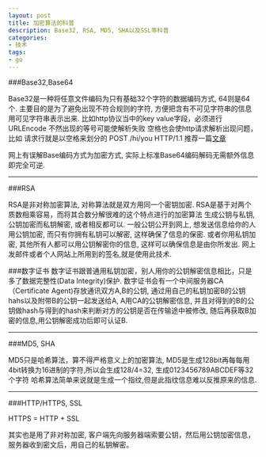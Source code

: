```yaml
---
layout: post
title: 加密算法的科普
description: Base32, RSA, MD5, SHA以及SSL等科普
categories:
- 技术
tags:
- go
---
```


###Base32,Base64

Base32是一种将任意文件编码为只有基础32个字符的数据编码方式, 64则是64个.
主要目的是为了避免出现不符合规则的字符, 方便把含有不可见字符串的信息用可见字符串表示出来.
比如http协议当中的key value字段，必须进行URLEncode 不然出现的等号可能使解析失败 空格也会使http请求解析出现问题，比如 请求行就是以空格来划分的 POST /hi/you HTTP/1.1  推荐一篇[文章](http://blog.xiayf.cn/2016/01/24/base64-encoding/) 

网上有误解Base编码方式为加密方式, 实际上标准Base64编码解码无需额外信息即完全可逆.

---

###RSA

RSA是非对称加密算法, 对称算法就是双方用同一个密钥加密.
RSA是基于对两个质数相乘容易，而将其合数分解很难的这个特点进行的加密算法
生成公钥与私钥, 公钥加密而私钥解密, 或者相反都可以.
一般公钥公开到网上, 想发送信息给你的人用公钥加密, 而只有你拥有私钥可以解密, 这样确保了信息的保密.
或者你用私钥加密, 其他所有人都可以用公钥解密你的信息, 这样可以确保信息是由你所发出. 网上发邮件或者个人网站上所用到的签名,就是使用此技术.

###数字证书
数字证书跟普通用私钥加密，别人用你的公钥解密信息相比，只是多了数据完整性(Data Integrity)保护.
数字证书会有一个中间服务器CA（Certificate Agent)存放通讯双方A,B的公钥, 通过用自己的私钥加密B的公钥hahs以及附带B的公钥一起发送给A, A用CA的公钥解密信息, 并且对得到的B的公钥做hash与得到的hash来判断对方的公钥是否在传输途中被修改, 随后再获取B加密的信息,用公钥解密成功后即可认证B.

---

###MD5, SHA

MD5只是哈希算法，算不得严格意义上的加密算法, MD5是生成128bit再每每用4bit转换为16进制的字符,所以会生成128/4=32, 生成0123456789ABCDEF等32个字符
哈希算法简单来说就是生成一个指纹,但是此指纹信息难以反推原来的信息.

---


###HTTP/HTTPS, SSL

HTTPS = HTTP + SSL

其实也是用了非对称加密, 客户端先向服务器端索要公钥，然后用公钥加密信息，服务器收到密文后，用自己的私钥解密。
